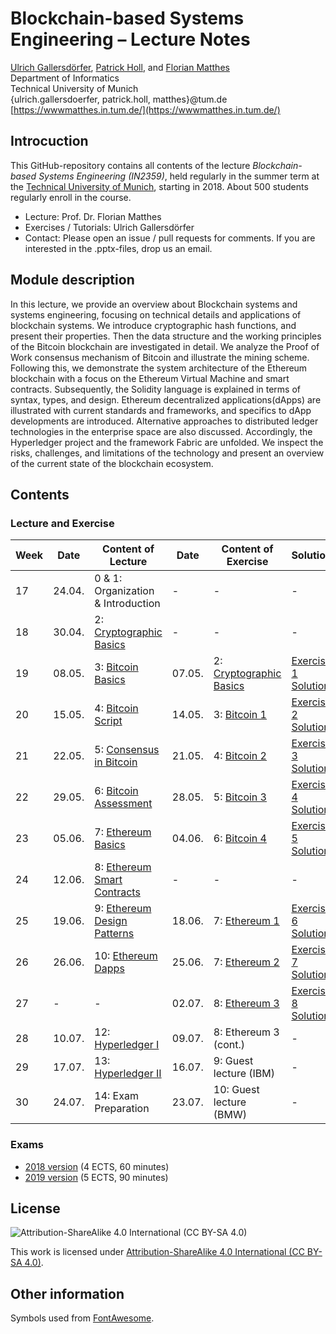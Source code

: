 # Blockchain-based Systems Engineering – Lecture Notes
[Ulrich Gallersdörfer](https://ulig.io/research), [Patrick Holl](https://wwwmatthes.in.tum.de/pages/ocm83pu8nbkc/Patrick-Holl), and [Florian Matthes](https://wwwmatthes.in.tum.de/pages/88bkmvw6y7gx/Prof.-Dr.-Florian-Matthes) <br>
Department of Informatics <br>
Technical University of Munich <br>
{ulrich.gallersdoerfer, patrick.holl, matthes}@tum.de <br>
[https://wwwmatthes.in.tum.de/](https://wwwmatthes.in.tum.de/)



## Introcuction

This GitHub-repository contains all contents of the lecture _Blockchain-based Systems Engineering (IN2359)_, held regularly in the summer term at the [Technical University of Munich](https://www.tum.de), starting in 2018. About 500 students regularly enroll in the course. 

- Lecture: Prof. Dr. Florian Matthes
- Exercises / Tutorials: Ulrich Gallersdörfer
- Contact: Please open an issue / pull requests for comments. If you are interested in the .pptx-files, drop us an email. 


## Module description
In this lecture, we provide an overview about Blockchain systems and systems engineering, focusing on technical details and applications of blockchain systems. We introduce cryptographic hash functions, and present their properties. Then the data structure and the working principles of the Bitcoin blockchain are investigated in detail. We analyze the Proof of Work consensus mechanism of Bitcoin and illustrate the mining scheme. Following this, we demonstrate the system architecture of the Ethereum blockchain with a focus on the Ethereum Virtual Machine and smart contracts. Subsequently, the Solidity language is explained in terms of syntax, types, and design. Ethereum decentralized applications(dApps) are illustrated with current standards and frameworks, and specifics to dApp developments are introduced. Alternative approaches to distributed ledger technologies in the enterprise space are also discussed. Accordingly, the Hyperledger project and the framework Fabric are unfolded. We inspect the risks, challenges, and limitations of the technology and present an overview of the current state of the blockchain ecosystem.

## Contents

### Lecture and Exercise

| Week 	| Date   	| Content of Lecture                 				| Date   	| Content of Exercise     	| Solution |
|------	|--------	|-------------------------------------------		|--------	|-------------------------	| -----    |
| 17   	| 24.04. 	| 0 & 1: Organization & Introduction 				| -      	| -                       	| -        |
| 18   	| 30.04. 	| 2: [Cryptographic Basics](slides/02_Cryptographic_Basics.pdf)            	| -      	| -                       	| - |
| 19   	| 08.05. 	| 3: [Bitcoin Basics](slides/03_Bitcoin_Basics.pdf)                  	| 07.05. 	| 2: [Cryptographic Basics](exercises/ex1.pdf) | [Exercise 1 Solution](exercises/ex1_sol.pdf) 	|
| 20   	| 15.05. 	| 4: [Bitcoin Script](slides/04_Bitcoin_Script.pdf)                  	| 14.05. 	| 3: [Bitcoin 1](exercises/ex2.pdf) | [Exercise 2 Solution](exercises/ex2_sol.pdf)            	|
| 21   	| 22.05. 	| 5: [Consensus in Bitcoin](slides/05_Consensus_in_Bitcoin.pdf)            	| 21.05. 	| 4: [Bitcoin 2](exercises/ex3.pdf) | [Exercise 3 Solution](exercises/ex3_sol.pdf)            	|
| 22   	| 29.05. 	| 6: [Bitcoin Assessment](slides/06_Bitcoin_Assessment.pdf)              	| 28.05. 	| 5: [Bitcoin 3](exercises/ex4.pdf) |  [Exercise 4 Solution](exercises/ex4_sol.pdf)            	|
| 23   	| 05.06. 	| 7: [Ethereum Basics](slides/07_Ethereum_Basics.pdf)                 	| 04.06. 	| 6: [Bitcoin 4](exercises/ex5.pdf) | [Exercise 5 Solution](exercises/ex5_sol.pdf)            	|
| 24   	| 12.06. 	| 8: [Ethereum Smart Contracts](slides/08_Ethereum_Smart_Contracts.pdf)        	| -      	| -                       	| - |
| 25   	| 19.06. 	| 9: [Ethereum Design Patterns](slides/09_Ethereum_Design_Patterns.pdf)      	| 18.06. 	| 7: [Ethereum 1](exercises/ex6.pdf) | [Exercise 6 Solution](exercises/ex6_sol.pdf)           	|
| 26   	| 26.06. 	| 10: [Ethereum Dapps](slides/10_Ethereum_dApps.pdf)                 	| 25.06. 	| 7: [Ethereum 2](exercises/ex7.pdf) | [Exercise 7 Solution](exercises/ex7_sol.pdf)  	|
| 27   	| -      	| -                                  				| 02.07. 	| 8: [Ethereum 3](exercises/ex8.pdf) | [Exercise 8 Solution](exercises/ex8_sol.pdf)           	|
| 28   	| 10.07. 	| 12: [Hyperledger I](slides/11_Hyperledger_I.pdf)           	| 09.07. 	| 8: Ethereum 3 (cont.)  	| - |
| 29   	| 17.07. 	| 13: [Hyperledger II](slides/12_Hyperledger_II.pdf)             	| 16.07. 	| 9: Guest lecture (IBM) 	| - |
| 30   	| 24.07. 	| 14: Exam Preparation               	| 23.07. 	| 10: Guest lecture (BMW) 	| - |

### Exams

- [2018 version](exams/exam18.pdf) (4 ECTS, 60 minutes)
- [2019 version](exams/exam19.pdf) (5 ECTS, 90 minutes)


## License
![Attribution-ShareAlike 4.0 International (CC BY-SA 4.0)](https://licensebuttons.net/l/by-sa/4.0/88x31.png)

This work is licensed under [Attribution-ShareAlike 4.0 International (CC BY-SA 4.0)](https://creativecommons.org/licenses/by-sa/4.0/). 

## Other information
Symbols used from [FontAwesome](https://fontawesome.com/).